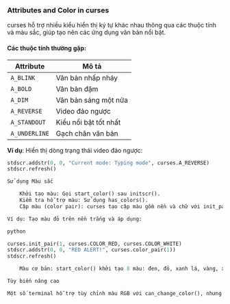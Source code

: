 ### Attributes and Color in curses

curses hỗ trợ nhiều kiểu hiển thị ký tự khác nhau thông qua các thuộc tính và màu  sắc, giúp tạo nên các ứng dụng văn bản nổi bật. 

#### Các thuộc tính thường gặp:
| **Attribute**       | **Mô tả**                 |
|---------------------|---------------------------|
| `A_BLINK`          | Văn bản nhấp nháy         |
| `A_BOLD`           | Văn bản đậm               |
| `A_DIM`            | Văn bản sáng một nửa      |
| `A_REVERSE`        | Video đảo ngược           |
| `A_STANDOUT`       | Kiểu nổi bật tốt nhất      |
| `A_UNDERLINE`      | Gạch chân văn bản         |

**Ví dụ**: Hiển thị dòng trạng thái video đảo ngược:
```python
stdscr.addstr(0, 0, "Current mode: Typing mode", curses.A_REVERSE)
stdscr.refresh()

Sử dụng Màu sắc

    Khởi tạo màu: Gọi start_color() sau initscr().
    Kiểm tra hỗ trợ màu: Sử dụng has_colors().
    Cặp màu (color pair): curses tạo cặp màu gồm nền và chữ với init_pair(n, f, b) (n  là mã cặp, f là màu chữ, b là màu nền).

Ví dụ: Tạo màu đỏ trên nền trắng và áp dụng:

python

curses.init_pair(1, curses.COLOR_RED, curses.COLOR_WHITE)
stdscr.addstr(0, 0, "RED ALERT!", curses.color_pair(1))
stdscr.refresh()

    Màu cơ bản: start_color() khởi tạo 8 màu: đen, đỏ, xanh lá, vàng, xanh dương,  tím, xanh cyan, và trắng. curses định nghĩa hằng số cho các màu này như curses.COLOR_RED, curses.COLOR_WHITE.

Tùy biến nâng cao

Một số terminal hỗ trợ tùy chỉnh màu RGB với can_change_color(), nhưng tính năng này  không phải lúc nào cũng được hỗ trợ.